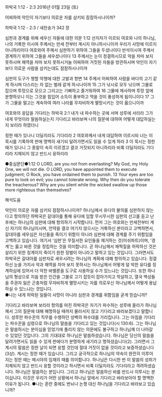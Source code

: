 하박국 1:12 - 2:3 
2016년 01월 23일 (토)

어찌하여 악인이 자기보다 의로운 자를 삼키되 잠잠하시나이까?



하박국 1:12 - 2:3 / 새찬송가 342 장


심판과 경계를 위해 세우신 자들에 대한 의문
1:12 선지자가 이르되 여호와 나의 하나님, 나의 거룩한 이시여 주께서는 만세 전부터 계시지 아니하시니이까 우리가 사망에 이르지 아니하리이다 여호와여 주께서 심판하기 위하여 그들을 두셨나이다 반석이시여 주께서 경계하기 위하여 그들을 세우셨나이다 13 주께서는 눈이 정결하시므로 악을 차마 보지 못하시며 패역을 차마 보지 못하시거늘 어찌하여 거짓된 자들을 방관하시며 악인이 자기보다 의로운 사람을 삼키는데도 잠잠하시나이까 

심판의 도구가 행할 악행에 대한 고발과 항변
14 주께서 어찌하여 사람을 바다의 고기 같게 하시며 다스리는 자 없는 벌레 같게 하시나이까 15 그가 낚시로 모두 낚으며 그물로 잡으며 투망으로 모으고 그리고는 기뻐하고 즐거워하여 16 그물에 제사하며 투망 앞에 분향하오니 이는 그것을 힘입어 소득이 풍부하고 먹을 것이 풍성하게 됨이니이다 17 그가 그물을 떨고는 계속하여 여러 나라를 무자비하게 멸망시키는 것이 옳으니이까 

여호와의 응답을 기다리는 하박국
2:1 내가 내 파수하는 곳에 서며 성루에 서리라 그가 내게 무엇이라 말씀하실는지 기다리고 바라보며 나의 질문에 대하여 어떻게 대답하실는지 보리라 하였더니 

정한 때가 있나니 더딜지라도 기다리라
2 여호와께서 내게 대답하여 이르시되 너는 이 묵시를 기록하여 판에 명백히 새기되 달려가면서도 읽을 수 있게 하라 3 이 묵시는 정한 때가 있나니 그 종말이 속히 이르겠고 결코 거짓되지 아니하리라 비록 더딜지라도 기다리라 지체되지 않고 반드시 응하리라

●중심문단●1:12 O LORD, are you not from everlasting? My God, my Holy One, we will not die. O LORD, you have appointed them to execute judgment; O Rock, you have ordained them to punish. 13 Your eyes are too pure to look on evil; you cannot tolerate wrong. Why then do you tolerate the treacherous? Why are you silent while the wicked swallow up those more righteous than themselves?

해석도움





악인이 의로운 자를 삼키되 잠잠하시나이까?
하나님께서 유다의 불의를 심판하지 않는다고 항의하던 하박국은  갈대아를 통해 유다에 임할 무시무시한 심판의 선고를 듣고 난 후에는 하나님의 심판에 대해 항의하기 시작합니다. 먼저 그는 여호와는 만세전부터 계신 자기의 하나님이시며, 언약을 결코 어기지 않으시는 거룩하신 분이라고 고백하면서, 갈대아를 세우심은 자신들을 죽이기 위함이 아니라 심판에 대해 경계를 주기 위함임을 고백하고 있습니다. 여기서 ‘심판’은 무질서한 요인들을 제거하는 것(미쉬파트)이며, ‘경계’는 옳고 바른 것을 정립하는 것을 의미합니다. 곧 하나님께서 채찍질을 허락하신 것은 살리기 위한 징계이지 죽이기 원한 징벌이 아니라고 말하고 있는 것입니다. 그러면서도 하박국은 갈대아를 심판자로 세우시려는 하나님의 계획에 대해 항의하고 있습니다. 정결하신 눈을 가지사 악과 패역을 차마 보지 못하시는 하나님께서 어떻게 덜 악한 유다를 징계하심에 있어서 더 악한 바벨론을 도구로 사용하실 수가 있느냐는 것입니다. 또한 하나님의 형상으로 지음 받은 인간을 그물로 고기 잡듯이 잡아가지고 학살하고, 열국 백성들을 주권자 잃은 곤충처럼 무자비하게 멸망시키는 자를 의로우신 하나님께서 어떻게 용납하실 수 있느냐는 것입니다.     
●나는 내게 허락된 일들이 사망이 아니라 심판과 경계를 위함임을 굳게 믿습니까?      

기다리고 바라보며 보리라
항의를 마친 하박국은 자기가 파수하는 성루에 올라가 하나님께서 그의 질문에 대해 해명하실 때까지 물러서지 않고 기다리고 바라보겠다고 말합니다. 성루란 파수꾼의 직무를 수행하던 성벽의 파수대를 가리킵니다. 그는 아침을 기다리는 파수꾼을 심령으로 하나님의 말씀을 기다리고 있는 것입니다(시 130:6). 그는 하나님은 말씀하시는 분이심을 믿었기에 풀리지 않는 의문에도 불구하고 하나님께 더 나아갈 수 있었던 것입니다. 그의 기대대로 하나님은 말씀하셨습니다. 하나님은 당신의 말씀을 달려가면서도 읽을 수 있게 판에다가 분명하게 새기라고 명하셨습니다(2). 그러면서 그 계시의 말씀은 정한 날이 되면 응할 것인데 절대 거짓이 없을 것이라고 보증하셨습니다(3상). 계시는 정한 때가 있습니다. 그리고 궁극적으로 하나님의 약속이 완전히 이루어지는 정한 때는 메시야의 임재의 때를 의미합니다. 하나님은 다시한 번 이 말씀의 성취가 지체되지 않고 반드시 응할 것이라고 하시면서 비록 더딜지라도 기다리라고 격려하셨습니다. 하나님은 말씀하는 분입니다. 그리고 하나님은 말씀하신 바를 반드시 이루시는 분이십니다. 이것은 우리가 어떤 상황에서 하나님 앞에서 기다리고 바라보아야 할 명백한 이유가 됩니다. 
●나는 혼란 중에도 번뇌나 논쟁 대신 하나님을 기다리고 바라보고 있습니까?